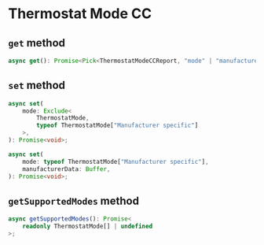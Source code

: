 # Thermostat Mode CC

## `get` method

```ts
async get(): Promise<Pick<ThermostatModeCCReport, "mode" | "manufacturerData"> | undefined>;
```

## `set` method

```ts
async set(
	mode: Exclude<
		ThermostatMode,
		typeof ThermostatMode["Manufacturer specific"]
	>,
): Promise<void>;

async set(
	mode: typeof ThermostatMode["Manufacturer specific"],
	manufacturerData: Buffer,
): Promise<void>;
```

## `getSupportedModes` method

```ts
async getSupportedModes(): Promise<
	readonly ThermostatMode[] | undefined
>;
```
